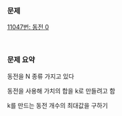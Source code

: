 ### 문제

[11047번: 동전 0](https://www.acmicpc.net/problem/11047)

<br>

### 문제 요약

동전을 N 종류 가지고 있다

동전을 사용해 가치의 합을 k로 만들려고 함

k를 만드는 동전 개수의 최대값을 구하기